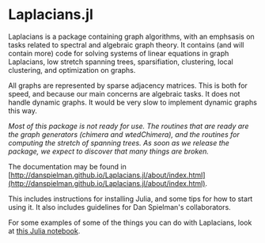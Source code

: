 # Laplacians.jl
Laplacians is a package containing graph algorithms, with an emphsasis on tasks related to spectral and algebraic graph theory. It contains (and will contain more) code for solving systems of linear equations in graph Laplacians, low stretch spanning trees, sparsifiation, clustering, local clustering, and optimization on graphs.

All graphs are represented by sparse adjacency matrices. This is both for speed, and because our main concerns are algebraic tasks. It does not handle dynamic graphs. It would be very slow to implement dynamic graphs this way.

_Most of this package is not ready for use. The routines that are ready are the graph generators (chimera and wtedChimera), and the routines for computing the stretch of spanning trees.  As soon as we release the package, we expect to discover that many things are broken._

The documentation may be found in
[http://danspielman.github.io/Laplacians.jl/about/index.html](http://danspielman.github.io/Laplacians.jl/about/index.html).

This includes instructions for installing Julia, and some tips for how to start using it.  It also includes guidelines for Dan Spielman's collaborators.

For some examples of some of the things you can do with Laplacians, look at [this Julia notebook](http://github.com/danspielman/Laplacians.jl/blob/master/notebooks/FirstNotebook.ipynb).
